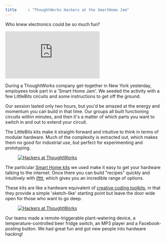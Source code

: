 ```yaml
---
title     : "ThoughtWorks Hackers at the SmartHome Jam"
---
```

<p>Who knew electronics could be so much fun?</p>

<div class="video">
	<iframe src="https://player.vimeo.com/video/122844160?color=ffffff" frameborder="0" webkitallowfullscreen mozallowfullscreen allowfullscreen></iframe>
</div>

<p>During a ThoughtWorks company get-together in New York yesterday, employees took part in a 'Smart Home Jam'. We seeded the activity with a few LittleBits circuits and some instructions to get off the ground.</p>

<!--excerpt-ends-->

<p>Our session lasted only two hours, but you'd be amazed at the energy and momentum you can build in that time. Our groups all built functioning circuits within minutes, and then it's a matter of which parts you want to switch in and out to extend your circuit.</p>

<p>The LittleBits kits make it straight-forward and intuitive to think in terms of modular hardware. Much of the complexity is extracted out, which makes them no good for industrial use, but perfect for experimenting and prototyping.</p>

<figure>
	<a href="/images/blog/2015-03-21-thoughthackers/thoughthackers2.jpg">
		<img src="/images/blog/2015-03-21-thoughthackers/thoughthackers2-small.jpg" alt="Hackers at ThoughtWorks" />
	</a>
</figure>

<p>The particular <a href="http://littlebits.cc/kits/smart-home-kit">Smart Home kits</a> we used make it easy to get your hardware talking to the internet. Once there you can build "recipes" quickly and intuitively with <a href="https://ifttt.com/">ifttt</a>, which gives you an incredible range of options.</p>

<p>These kits are like a hardware equivalent of <a href="http://createdigitalmotion.com/2013/01/awesome-universe-of-creative-coding-explained-in-five-minutes-video/">creative coding toolkits</a>, in that they provide a simple 'sketch-like' starting point but leave the door wide open for those who want to go deep.</p>

<figure>
	<a href="/images/blog/2015-03-21-thoughthackers/thoughthackers1.jpg">
		<img src="/images/blog/2015-03-21-thoughthackers/thoughthackers1-small.jpg" alt="Hackers at ThoughtWorks" />
	</a>
</figure>

<p>Our teams made a remote-triggerable plant-watering device, a temperature-controlled beer fridge switch, an MP3 player and a Facebook-posting button. We had great fun and got new people into hardware hacking!</p>